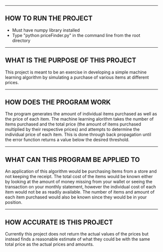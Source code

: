 ------------------------------------------------------------------------------
HOW TO RUN THE PROJECT
------------------------------------------------------------------------------

- Must have numpy library installed
- Type "python priceFinder.py" in the command line from the root directory

------------------------------------------------------------------------------
WHAT IS THE PURPOSE OF THIS PROJECT
------------------------------------------------------------------------------

This project is meant to be an exercise in developing a simple machine 
learning algorithm by simulating a purchase of various items at different
prices.

------------------------------------------------------------------------------
HOW DOES THE PROGRAM WORK
------------------------------------------------------------------------------

The program generates the amount of individual items purchased as well as the
price of each item.  The machine learning alorithm takes the number of items
purchased and the total price (the amount of items purchased multiplied by 
their respective prices) and attempts to determine the individual price of
each item.  This is done through back propagation until the error function
returns a value below the desired threshold.

------------------------------------------------------------------------------
WHAT CAN THIS PROGRAM BE APPLIED TO
------------------------------------------------------------------------------

An application of this algorithm would be purchasing items from a store and 
not keeping the receipt.  The total cost of the items would be known either 
by looking at the amount of money missing from your wallet or seeing the 
transaction on your monthly statement, however the individual cost of each
item would not be as readily available.  The number of items and amount of
each item purchased would also be known since they would be in your position.

------------------------------------------------------------------------------
HOW ACCURATE IS THIS PROJECT
------------------------------------------------------------------------------

Currently this project does not return the actual values of the prices but
instead finds a reasonable estimate of what they could be with the same total
price as the actual prices and amounts.

